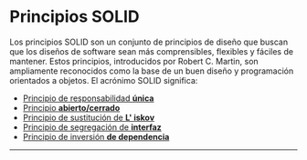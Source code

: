 # Principios SOLID

Los principios SOLID son un conjunto de principios de diseño que buscan que los diseños de software sean más
comprensibles, flexibles y fáciles de mantener. Estos principios, introducidos por Robert C. Martin, son ampliamente
reconocidos como la base de un buen diseño y programación orientados a objetos. El acrónimo SOLID significa:

- [Principio de responsabilidad **única**](https://github.com/bryamjesus/hello-java/blob/main/src/main/java/org/bjtg/solid/single_responsability/single-responsability.md)
- [Principio **abierto/cerrado**]()
- [Principio de sustitución de **L' iskov**]()
- [Principio de segregación de **interfaz**]()
- [Principio de inversión **de dependencia**]()

---
